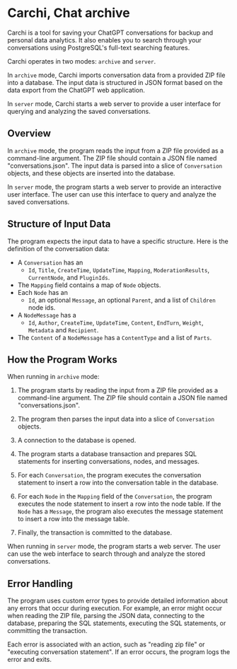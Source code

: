 # Carchi, Chat archive

Carchi is a tool for saving your ChatGPT conversations for backup and personal data analytics. It also enables you to search through your conversations using PostgreSQL's full-text searching features.

Carchi operates in two modes: `archive` and `server`.

In `archive` mode, Carchi imports conversation data from a provided ZIP file into a database. The input data is structured in JSON format based on the data export from the ChatGPT web application.

In `server` mode, Carchi starts a web server to provide a user interface for querying and analyzing the saved conversations.

## Overview

In `archive` mode, the program reads the input from a ZIP file provided as a command-line argument. The ZIP file should contain a JSON file named "conversations.json". The input data is parsed into a slice of `Conversation` objects, and these objects are inserted into the database.

In `server` mode, the program starts a web server to provide an interactive user interface. The user can use this interface to query and analyze the saved conversations.

## Structure of Input Data

The program expects the input data to have a specific structure. Here is the definition of the conversation data:

- A `Conversation` has an
  - `Id`, `Title`, `CreateTime`, `UpdateTime`, `Mapping`, `ModerationResults`, `CurrentNode`, and `PluginIds`.
- The `Mapping` field contains a map of `Node` objects.
- Each `Node` has an
  - `Id`, an optional `Message`, an optional `Parent`, and a list of `Children` node ids.
- A `NodeMessage` has a
  - `Id`, `Author`, `CreateTime`, `UpdateTime`, `Content`, `EndTurn`, `Weight`, `Metadata` and `Recipient`.
- The `Content` of a `NodeMessage` has a `ContentType` and a list of `Parts`.

## How the Program Works

When running in `archive` mode:

1. The program starts by reading the input from a ZIP file provided as a command-line argument. The ZIP file should contain a JSON file named "conversations.json".

2. The program then parses the input data into a slice of `Conversation` objects.

3. A connection to the database is opened.

4. The program starts a database transaction and prepares SQL statements for inserting conversations, nodes, and messages.

5. For each `Conversation`, the program executes the conversation statement to insert a row into the conversation table in the database.

6. For each `Node` in the `Mapping` field of the `Conversation`, the program executes the node statement to insert a row into the node table. If the `Node` has a `Message`, the program also executes the message statement to insert a row into the message table.

7. Finally, the transaction is committed to the database.

When running in `server` mode, the program starts a web server. The user can use the web interface to search through and analyze the stored conversations.

## Error Handling

The program uses custom error types to provide detailed information about any errors that occur during execution. For example, an error might occur when reading the ZIP file, parsing the JSON data, connecting to the database, preparing the SQL statements, executing the SQL statements, or committing the transaction.

Each error is associated with an action, such as "reading zip file" or "executing conversation statement". If an error occurs, the program logs the error and exits.
